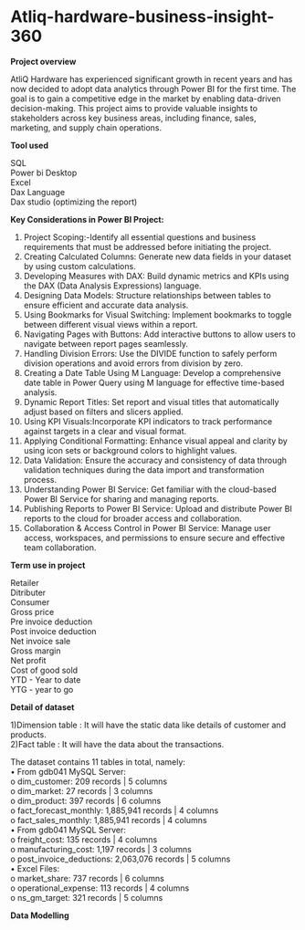 # Atliq-hardware-business-insight-360 #

**Project overview**

AtliQ Hardware has experienced significant growth in recent years and has now decided to adopt data analytics through Power BI for the first time. The goal is to gain a competitive edge in the market by enabling data-driven decision-making. This project aims to provide valuable insights to stakeholders across key business areas, including finance, sales, marketing, and supply chain operations.

**Tool used**  

SQL   
Power bi Desktop    
Excel    
Dax Language    
Dax studio (optimizing the report)    

**Key Considerations in Power BI Project:**

1) Project Scoping:-Identify all essential questions and business requirements that must be addressed before initiating the project.
2) Creating Calculated Columns: Generate new data fields in your dataset by using custom calculations.
3) Developing Measures with DAX: Build dynamic metrics and KPIs using the DAX (Data Analysis Expressions) language.
4) Designing Data Models: Structure relationships between tables to ensure efficient and accurate data analysis.
5) Using Bookmarks for Visual Switching: Implement bookmarks to toggle between different visual views within a report.
6) Navigating Pages with Buttons: Add interactive buttons to allow users to navigate between report pages seamlessly.
7) Handling Division Errors: Use the DIVIDE function to safely perform division operations and avoid errors from division by zero.
8) Creating a Date Table Using M Language: Develop a comprehensive date table in Power Query using M language for effective time-based analysis.
9) Dynamic Report Titles: Set report and visual titles that automatically adjust based on filters and slicers applied.
10) Using KPI Visuals:Incorporate KPI indicators to track performance against targets in a clear and visual format.
11) Applying Conditional Formatting: Enhance visual appeal and clarity by using icon sets or background colors to highlight values.
12) Data Validation: Ensure the accuracy and consistency of data through validation techniques during the data import and transformation process.
13) Understanding Power BI Service: Get familiar with the cloud-based Power BI Service for sharing and managing reports.
14) Publishing Reports to Power BI Service: Upload and distribute Power BI reports to the cloud for broader access and collaboration.
15) Collaboration & Access Control in Power BI Service: Manage user access, workspaces, and permissions to ensure secure and effective team collaboration.

**Term use in project**   

Retailer   
Ditributer    
Consumer   
Gross price    
Pre invoice deduction    
Post invoice deduction    
Net invoice sale    
Gross margin    
Net profit    
Cost of good sold    
YTD - Year to date    
YTG - year to go     

**Detail of dataset**

1)Dimension table : It will have the static data like details of customer and products.      
2)Fact table : It will have the data about the transactions.   

The dataset contains 11 tables in total, namely:  
• From gdb041 MySQL Server:  
o dim_customer: 209 records | 5 columns    
o dim_market: 27 records | 3 columns   
o dim_product: 397 records | 6 columns    
o fact_forecast_monthly: 1,885,941 records | 4 columns    
o fact_sales_monthly: 1,885,941 records | 4 columns     
• From gdb041 MySQL Server:    
o freight_cost: 135 records | 4 columns     
o manufacturing_cost: 1,197 records | 3 columns    
o post_invoice_deductions: 2,063,076 records | 5 columns    
• Excel Files:    
o market_share: 737 records | 6 columns   
o operational_expense: 113 records | 4 columns   
o ns_gm_target: 321 records | 5 columns     

**Data Modelling**



